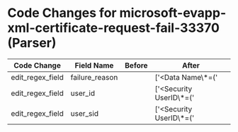 # Code Changes for microsoft-evapp-xml-certificate-request-fail-33370 (Parser)

| Code Change | Field Name | Before | After |
|-------------|------------|--------|-------|
| edit_regex_field | failure_reason |  | ['<Data Name\\*=(\'|")ErrorCode(\'|")>({failure_reason}[^<]+?)</Data>', '<Data Name\\*=(\'|")ErrorDescription(\'|")>({failure_reason}[^<]+?)\s*</Data>'] |
| edit_regex_field | user_id |  | ['<Security UserID\\*=(\'|")(({user_sid}S-[^\\'"]+)|({user_id}[^\\'"]+))'] |
| edit_regex_field | user_sid |  | ['<Security UserID\\*=(\'|")(({user_sid}S-[^\\'"]+)|({user_id}[^\\'"]+))', 'Security ID:\s*({user_sid}\S+)\s+Account Name:'] |